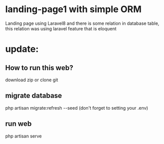 # landing-page1 with simple ORM
 Landing page using Laravel8 and there is some relation in database table, this relation was using laravel feature that is eloquent
 
# update:
## How to run this web?
download zip or clone git

## migrate database
php artisan migrate:refresh --seed (don't forget to setting your .env)

## run web
php artisan serve
